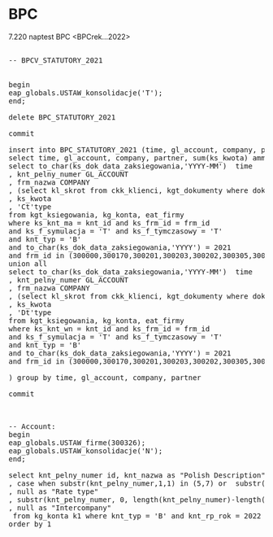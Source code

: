 # BPC


7.220 naptest BPC <BPCrek...2022>


<pre>

-- BPCV_STATUTORY_2021


begin
eap_globals.USTAW_konsolidacje('T');
end;

delete BPC_STATUTORY_2021

commit

insert into BPC_STATUTORY_2021 (time, gl_account, company, partner, amount) 
select time, gl_account, company, partner, sum(ks_kwota) ammount from ( 
select to_char(ks_dok_data_zaksiegowania,'YYYY-MM')  time 
, knt_pelny_numer GL_ACCOUNT
, frm_nazwa COMPANY
, (select kl_skrot from ckk_klienci, kgt_dokumenty where dok_kl_kod_pod = kl_kod and dok_id = ks_dok_id) Partner
, ks_kwota
, 'Ct'type
from kgt_ksiegowania, kg_konta, eat_firmy
where ks_knt_ma = knt_id and ks_frm_id = frm_id 
and ks_f_symulacja = 'T' and ks_f_tymczasowy = 'T'
and knt_typ = 'B'
and to_char(ks_dok_data_zaksiegowania,'YYYY') = 2021 
and frm_id in (300000,300170,300201,300203,300202,300305,300313,300317,300319,300304,300322,300315,300303,300314)
union all 
select to_char(ks_dok_data_zaksiegowania,'YYYY-MM')  time 
, knt_pelny_numer GL_ACCOUNT
, frm_nazwa COMPANY
, (select kl_skrot from ckk_klienci, kgt_dokumenty where dok_kl_kod_pod = kl_kod and dok_id = ks_dok_id) Partner
, ks_kwota
, 'Dt'type
from kgt_ksiegowania, kg_konta, eat_firmy
where ks_knt_wn = knt_id and ks_frm_id = frm_id 
and ks_f_symulacja = 'T' and ks_f_tymczasowy = 'T'
and knt_typ = 'B'
and to_char(ks_dok_data_zaksiegowania,'YYYY') = 2021 
and frm_id in (300000,300170,300201,300203,300202,300305,300313,300317,300319,300304,300322,300315,300303,300314)

) group by time, gl_account, company, partner

commit



-- Account:
begin
eap_globals.USTAW_firme(300326);
eap_globals.USTAW_konsolidacje('N');
end;

select knt_pelny_numer id, knt_nazwa as "Polish Description", null as "English Description" 
, case when substr(knt_pelny_numer,1,1) in (5,7) or  substr(knt_pelny_numer,1,3) in ('870') then 'EXP' else 'AST' end as "Account type"
, null as "Rate type"
, substr(knt_pelny_numer, 0, length(knt_pelny_numer)-length(knt_numer_segmentu)-1)   as "Hierarchy"
, null as "Intercompany"
 from kg_konta k1 where knt_typ = 'B' and knt_rp_rok = 2022
order by 1


</pre>

